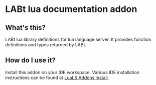 # LABt lua documentation addon

## What's this?
LABt lua library definitions for lua language server.
It provides function definitions and types returned by LABt.

## How do I use it?
Install this addon on your IDE workspace. 
Various IDE installation instructions can be found at [LuaLS Addons install](https://github.com/LuaLS/lua-language-server/wiki/Addons#installing-addons).

